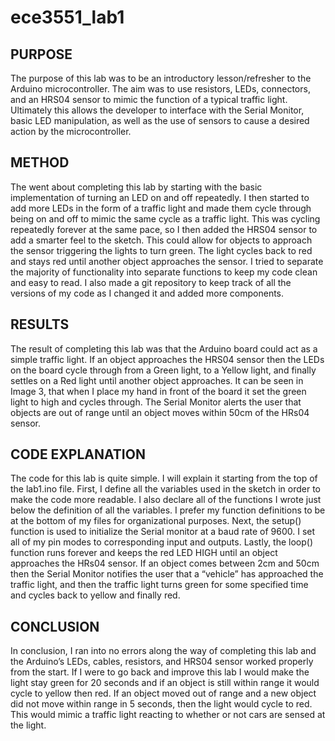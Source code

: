 # ece3551_lab1
## PURPOSE
The purpose of this lab was to be an introductory lesson/refresher to the Arduino microcontroller. The aim was to use resistors, LEDs, connectors, and an HRS04 sensor to mimic the function of a typical traffic light. Ultimately this allows the developer to interface with the Serial Monitor, basic LED manipulation, as well as the use of sensors to cause a desired action by the microcontroller.

## METHOD
The went about completing this lab by starting with the basic implementation of turning an LED on and off repeatedly. I then started to add more LEDs in the form of a traffic light and made them cycle through being on and off to mimic the same cycle as a traffic light.
This was cycling repeatedly forever at the same pace, so I then added the HRS04 sensor to add a smarter feel to the sketch. This could allow for objects to approach the sensor triggering the lights to turn green. The light cycles back to red and stays red until another object approaches the sensor.
I tried to separate the majority of functionality into separate functions to keep my code clean and easy to read. I also made a git repository to keep track of all the versions of my code as I changed it and added more components.

## RESULTS
The result of completing this lab was that the Arduino board could act as a simple traffic light. If an object approaches the HRS04 sensor then the LEDs on the board cycle through from a Green light, to a Yellow light, and finally settles on a Red light until another object approaches. It can be seen in Image 3, that when I place my hand in front of the board it set the green light to high and cycles through. The Serial Monitor alerts the user that objects are out of range until an object moves within 50cm of the HRs04 sensor. 

## CODE EXPLANATION 
The code for this lab is quite simple. I will explain it starting from the top of the lab1.ino file. 
First, I define all the variables used in the sketch in order to make the code more readable. I also declare all of the functions I wrote just below the definition of all the variables. I prefer my function definitions to be at the bottom of my files for organizational purposes. 
Next, the setup() function is used to initialize the Serial monitor at a baud rate of 9600. I set all of my pin modes to corresponding input and outputs. 
Lastly, the loop() function runs forever and keeps the red LED HIGH until an object approaches the HRs04 sensor. If an object comes between 2cm and 50cm then the Serial Monitor notifies the user that a “vehicle” has approached the traffic light, and then the traffic light turns green for some specified time and cycles back to yellow and finally red. 

## CONCLUSION 
In conclusion, I ran into no errors along the way of completing this lab and the Arduino’s LEDs, cables, resistors, and HRS04 sensor worked properly from the start. If I were to go back and improve this lab I would make the light stay green for 20 seconds and if an object is still within range it would cycle to yellow then red. If an object moved out of range and a new object did not move within range in 5 seconds, then the light would cycle to red. This would mimic a traffic light reacting to whether or not cars are sensed at the light. 

